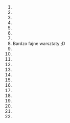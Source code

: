 1.
2.
3.
4.
5.
6.
7.
8. Bardzo fajne warsztaty ;D
9.
10.
11.
12.
13.
14.
15.
16.
17.
18.
19.
20.
21.
22.